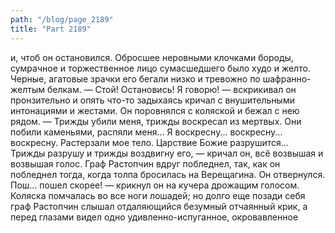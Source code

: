 ```yaml
---
path: "/blog/page_2189"
title: "Part 2189"
---
```


и, чтоб он остановился. Обросшее неровными клочками бороды, сумрачное и торжественное лицо сумасшедшего было худо и желто. Черные, агатовые зрачки его бегали низко и тревожно по шафранно-желтым белкам.
— Стой! Остановись! Я говорю! — вскрикивал он пронзительно и опять что-то задыхаясь кричал с внушительными интонациями и жестами.
Он поровнялся с коляской и бежал с нею рядом.
— Трижды убили меня, трижды воскресал из мертвых. Они побили каменьями, распяли меня... Я воскресну... воскресну... воскресну. Растерзали мое тело. Царствие Божие разрушится... Трижды разрушу и трижды воздвигну его, — кричал он, всё возвышая и возвышая голос. Граф Растопчин вдруг побледнел, так, как он побледнел тогда, когда толпа бросилась на Верещагина. Он отвернулся. Пош... пошел скорее! — крикнул он на кучера дрожащим голосом.
Коляска помчалась во все ноги лошадей; но долго еще позади себя граф Растопчин слышал отдаляющийся безумный отчаянный крик, а перед глазами видел одно удивленно-испуганное, окровавленное 
